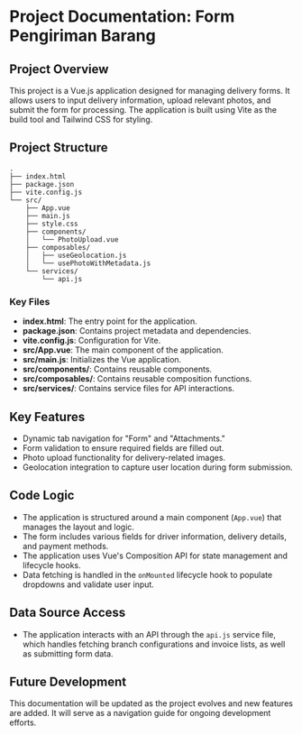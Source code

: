 # Project Documentation: Form Pengiriman Barang

## Project Overview
This project is a Vue.js application designed for managing delivery forms. It allows users to input delivery information, upload relevant photos, and submit the form for processing. The application is built using Vite as the build tool and Tailwind CSS for styling.

## Project Structure
```
.
├── index.html
├── package.json
├── vite.config.js
└── src/
    ├── App.vue
    ├── main.js
    ├── style.css
    ├── components/
    │   └── PhotoUpload.vue
    ├── composables/
    │   ├── useGeolocation.js
    │   └── usePhotoWithMetadata.js
    └── services/
        └── api.js
```

### Key Files
- **index.html**: The entry point for the application.
- **package.json**: Contains project metadata and dependencies.
- **vite.config.js**: Configuration for Vite.
- **src/App.vue**: The main component of the application.
- **src/main.js**: Initializes the Vue application.
- **src/components/**: Contains reusable components.
- **src/composables/**: Contains reusable composition functions.
- **src/services/**: Contains service files for API interactions.

## Key Features
- Dynamic tab navigation for "Form" and "Attachments."
- Form validation to ensure required fields are filled out.
- Photo upload functionality for delivery-related images.
- Geolocation integration to capture user location during form submission.

## Code Logic
- The application is structured around a main component (`App.vue`) that manages the layout and logic.
- The form includes various fields for driver information, delivery details, and payment methods.
- The application uses Vue's Composition API for state management and lifecycle hooks.
- Data fetching is handled in the `onMounted` lifecycle hook to populate dropdowns and validate user input.

## Data Source Access
- The application interacts with an API through the `api.js` service file, which handles fetching branch configurations and invoice lists, as well as submitting form data.

## Future Development
This documentation will be updated as the project evolves and new features are added. It will serve as a navigation guide for ongoing development efforts.
